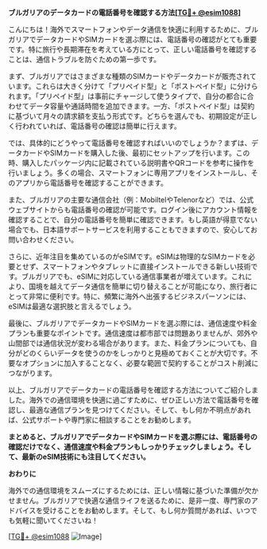 **ブルガリアのデータカードの電話番号を確認する方法[[TG💪+ @esim1088](https://t.me/s/esim1088)]**

こんにちは！海外でスマートフォンやデータ通信を快適に利用するために、ブルガリアでデータカードやSIMカードを選ぶ際には、電話番号の確認がとても重要です。特に旅行や長期滞在を考えている方にとって、正しい電話番号を確認することは、通信トラブルを防ぐための第一歩です。

まず、ブルガリアではさまざまな種類のSIMカードやデータカードが販売されています。これらは大きく分けて「プリペイド型」と「ポストペイド型」に分けられます。「プリペイド型」は事前にチャージして使うタイプで、自分の都合に合わせてデータ容量や通話時間を追加できます。一方、「ポストペイド型」は契約に基づいて月々の請求額を支払う形式です。どちらを選んでも、初期設定が正しく行われていれば、電話番号の確認は簡単に行えます。

では、具体的にどうやって電話番号を確認すればいいのでしょうか？まずは、データカードやSIMカードを購入した後、最初にセットアップを行います。この時、購入したパッケージ内に記載されている説明書やQRコードを参考に操作を行いましょう。多くの場合、スマートフォンに専用アプリをインストールし、そのアプリから電話番号を確認することができます。

また、ブルガリアの主要な通信会社（例：MobiltelやTelenorなど）では、公式ウェブサイトからも電話番号の確認が可能です。ログイン後にアカウント情報を確認することで、自分の電話番号を簡単に確認できます。もし英語が得意でない場合でも、日本語サポートサービスを利用することもできますので、安心してお問い合わせください。

さらに、近年注目を集めているのがeSIMです。eSIMは物理的なSIMカードを必要とせず、スマートフォンやタブレットに直接インストールできる新しい技術です。ブルガリアでも、eSIMに対応している通信事業者が増えています。これにより、国境を越えてデータ通信を簡単に切り替えることが可能になり、旅行者にとって非常に便利です。特に、頻繁に海外へ出張するビジネスパーソンには、eSIMは最適な選択肢と言えるでしょう。

最後に、ブルガリアでデータカードやSIMカードを選ぶ際には、通信速度や料金プランも重要なポイントです。通信速度は都市部では問題ありませんが、郊外や山間部では通信状況が変わる場合があります。また、料金プランについても、自分がどのくらいデータを使うのかをしっかりと見極めておくことが大切です。不要なオプションに加入することなく、必要な範囲で契約することがコスト削減につながります。

以上、ブルガリアでデータカードの電話番号を確認する方法についてご紹介しました。海外での通信環境を快適に過ごすために、ぜひ正しい方法で電話番号を確認し、最適な通信プランを見つけてください。そして、もし何か不明点があれば、公式サポートや専門家に相談することをお勧めします。

**まとめると、ブルガリアでデータカードやSIMカードを選ぶ際には、電話番号の確認だけでなく、通信速度や料金プランもしっかりチェックしましょう。そして、最新のeSIM技術にも注目してください。**

**おわりに**

海外での通信環境をスムーズにするためには、正しい情報に基づいた準備が欠かせません。ブルガリアで快適な通信ライフを送るために、是非一度、専門家のアドバイスを受けることをお勧めします。そして、もし何か質問があれば、いつでも気軽に聞いてくださいね！

[[TG💪+ @esim1088](https://t.me/s/esim1088) ![Image](https://i.postimg.cc/Y0z9fWf4/image.png)]